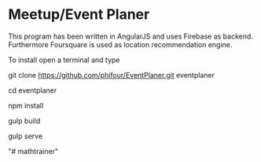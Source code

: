 Meetup/Event Planer
===================

This program has been written in AngularJS and uses Firebase as backend. Furthermore Foursquare is used as location recommendation engine.

To install open a terminal and type

git clone https://github.com/phifour/EventPlaner.git eventplaner

cd eventplaner

npm install

gulp build

gulp serve

"# mathtrainer" 
